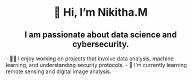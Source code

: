 
 <h1 align="center">👋 Hi, I’m Nikitha.M  </h1>
 <h2 align="center">I am passionate about data science and cybersecurity.</h2>
- 👨‍💻 I enjoy working on projects that involve data analysis, machine learning, and understanding security protocols.
- 🌱 I’m currently learning remote sensing and digital image analysis.


<!---
Nikitha200203/Nikitha200203 is a ✨ special ✨ repository because its `README.md` (this file) appears on your GitHub profile.
You can click the Preview link to take a look at your changes.
--->

